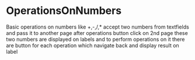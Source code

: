 # OperationsOnNumbers
Basic operations on numbers like +,-,/,*
accept two numbers from textfields and pass it to another page after operations button click
on 2nd page these two numbers are displayed on labels and to perform operations on it there are button for each operation which navigate back and display result on label
